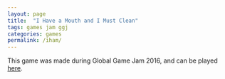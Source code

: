 ```yaml
---
layout: page
title:  "I Have a Mouth and I Must Clean"
tags: games jam ggj
categories: games
permalink: /iham/
---
```

This game was made during Global Game Jam 2016, and can be played [here](http://www.kongregate.com/games/michaelshalyt/i-have-a-mouth-and-i-must-clean).

